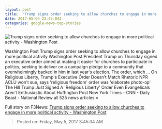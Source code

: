 ```yaml
---
layout: post
title:  "Trump signs order seeking to allow churches to engage in more political activity - Washington Post"
date: 2017-05-04 22:45:04Z
categories: google-news-top-stories
---
```


![Trump signs order seeking to allow churches to engage in more political activity - Washington Post](https://img.washingtonpost.com/rf/image_1484w/2010-2019/WashingtonPost/2017/05/04/National-Politics/Images/Trump_Religion_63924-d8437.jpg)

Washington Post Trump signs order seeking to allow churches to engage in more political activity Washington Post President Trump on Thursday signed an executive order aimed at making it easier for churches to participate in politics, seeking to deliver on a campaign pledge to a community that overwhelmingly backed in him in last year's election. The order, which ... On Religious Liberty, Trump's Executive Order Doesn't Match Rhetoric NPR ACLU won't sue, says 'religious freedom' order was 'elaborate photo-op' The Hill Trump Just Signed A 'Religious Liberty' Order Even Evangelicals Aren't Enthusiastic About Huffington Post New York Times - CNN - Daily Beast - National Review all 525 news articles »


Full story on F3News: [Trump signs order seeking to allow churches to engage in more political activity - Washington Post](http://www.f3nws.com/n/zThkeD)

> Posted on: Friday, May 5, 2017 3:45:04 AM
